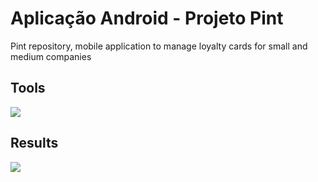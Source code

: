 # Aplicação Android - Projeto Pint

Pint repository, mobile application to manage loyalty cards for small and medium companies 

## Tools 

![](https://3.bp.blogspot.com/-CuFlbvlcdiM/VpxVMhgQjuI/AAAAAAAALXw/q49XQIq8Sfk/s1600/java-for-android.png)

## Results
![](https://user-images.githubusercontent.com/49922538/78955459-3856ee80-7ad7-11ea-86dd-3d8f83e09c8d.gif)

